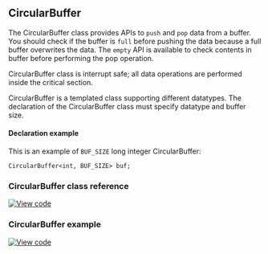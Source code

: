 ## CircularBuffer

The CircularBuffer class provides APIs to `push` and `pop` data from a buffer. You should check if the buffer is `full` before pushing the data because a full buffer overwrites the data. The `empty` API is available to check contents in buffer before performing the pop operation.

CircularBuffer class is interrupt safe; all data operations are performed inside the critical section.

CircularBuffer is a templated class supporting different datatypes. The declaration of the CircularBuffer class must specify datatype and buffer size.

#### Declaration example

This is an example of `BUF_SIZE` long integer CircularBuffer:

```
CircularBuffer<int, BUF_SIZE> buf;
```

### CircularBuffer class reference

[![View code](https://www.mbed.com/embed/?type=library)](http://os-doc-builder.test.mbed.com/docs/v5.7/mbed-os-api-doxy/_circular_buffer_8h_source.html)

### CircularBuffer example

[![View code](https://www.mbed.com/embed/?url=https://os.mbed.com/teams/mbed_example/code/mbed-os-example-circular-buffer/)](https://os.mbed.com/teams/mbed_example/code/mbed-os-example-circular-buffer/file/6c43979d0645/main.cpp)
